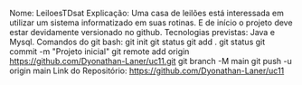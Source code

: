 Nome: 
LeiloesTDsat 
Explicação: 
Uma casa de leilões está interessada em utilizar um sistema informatizado em suas 
rotinas. E de início o projeto deve estar devidamente versionado no github. 
Tecnologias previstas: 
Java e Mysql. 
Comandos do git bash: 
git init 
git status 
git add . 
git status 
git commit -m "Projeto inicial" 
git remote add origin https://github.com/Dyonathan-Laner/uc11.git 
git branch -M main 
git push -u origin main 
Link do Repositório: 
https://github.com/Dyonathan-Laner/uc11
